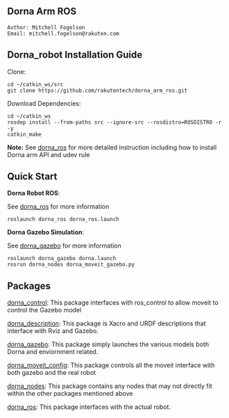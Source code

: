 ## Dorna Arm ROS 
    Author: Mitchell Fogelson
    Email: mitchell.fogelson@rakuten.com
    
## Dorna_robot Installation Guide

Clone:
   
 ```
 cd ~/catkin_ws/src
 git clone https://github.com/rakutentech/dorna_arm_ros.git
 ```

Download Dependencies:
```
cd ~/catkin_ws
rosdep install --from-paths src --ignore-src --rosdistro=ROSDISTRO -r -y
catkin_make
```

**Note:** See [dorna_ros](https://github.com/rakutentech/dorna_arm_ros/tree/master/dorna_ros) for more detailed instruction including how to install Dorna arm API and udev rule


## Quick Start

**Dorna Robot ROS**:

See [dorna_ros](https://github.com/rakutentech/dorna_arm_ros/tree/master/dorna_ros) for more information

```
roslaunch dorna_ros dorna_ros.launch
```
**Dorna Gazebo Simulation**:

See [dorna_gazebo](https://github.com/rakutentech/dorna_arm_ros/tree/master/dorna_gazebo) for more information

```
roslaunch dorna_gazebo dorna.launch
rosrun dorna_nodes dorna_moveit_gazebo.py
```

## Packages
[dorna_control](https://github.com/rakutentech/dorna_arm_ros/tree/master/dorna_control):
This package interfaces with ros_control to allow moveit to control the Gazebo model

[dorna_description](https://github.com/rakutentech/dorna_arm_ros/tree/master/dorna_description):
This package is Xacro and URDF descriptions that interface with Rviz and Gazebo.

[dorna_gazebo](https://github.com/rakutentech/dorna_arm_ros/tree/master/dorna_gazebo):
This package simply launches the various models both Dorna and enviornment related.

[dorna_moveit_config](https://github.com/rakutentech/dorna_arm_ros/tree/master/dorna_moveit_config):
This package controls all the moveit interface with both gazebo and the real robot

[dorna_nodes](https://github.com/rakutentech/dorna_arm_ros/tree/master/dorna_nodes): 
This package contains any nodes that may not directly fit within the other packages mentioned above

[dorna_ros](https://github.com/rakutentech/dorna_arm_ros/tree/master/dorna_ros):
This package interfaces with the actual robot.

